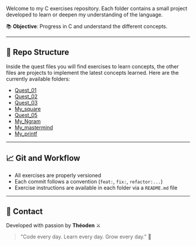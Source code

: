 Welcome to my C exercises repository.
Each folder contains a small project developed to learn or deepen my understanding of the language.

📚 **Objective**: Progress in C and understand the different concepts.

___

## 🚀 Repo Structure

Inside the quest files you will find exercises to learn concepts, the other files are projects to implement the latest concepts learned.
Here are the currently available folders:

- [Quest_01](./quest_01)
- [Quest_02]()
- [Quest_03]()
- [My_square]()
- [Quest_05]()
- [My_Ngram]()
- [My_mastermind]()
- [My_printf]()

---

## 📈 Git and Workflow

- All exercises are properly versioned
- Each commit follows a convention (`feat:`, `fix:`, `refactor:...`)
- Exercise instructions are available in each folder via a `README.md` file

---

## 📣 Contact

Developed with passion by **Théoden** ⚔️  
> "Code every day. Learn every day. Grow every day." 💪
